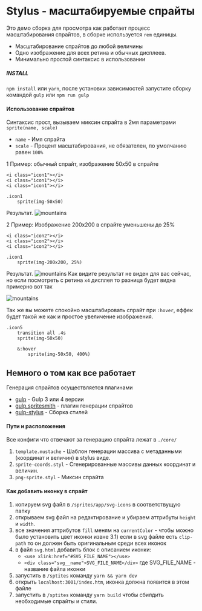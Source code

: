 # Stylus - масштабируемые спрайты


Это демо сборка для просмотра как работает процесс масштабирования спрайтов, в сборке используется `rem` единицы.

  - Масштабирование спрайтов до любой величины
  - Одно изображение для всех ретина и обычных дисплеев.
  - Минимально простой синтаксис в использовании

##### INSTALL
`npm install` или `yarn`, после установки зависимостей запустите сборку командой `gulp` или `npm run gulp` 

#### Использование спрайтов
Синтаксис прост, вызываем миксин спрайта в 2мя параметрами `sprite(name, scale)`
 - `name` - Имя спрайта
 - `scale` - Процент масштабирования, не обязателен, по умолчанию равен `100%`

1 Пример: обычный спрайт, изображение 50х50 в спрайте
```
<i class="icon1"></i>
<i class="icon1"></i>
<i class="icon1"></i>
```
```
.icon1
	sprite(img-50x50)
```

Результат. 
![mountains](https://gitlab.com/reskwer/stylus-png-sprites/raw/master/dist/dlya-gitlab-readme/Screenshot_1.png "Пейзаж с горами")

2 Пример: Изображение 200х200 в спрайте уменьшены до 25%
```
<i class="icon2"></i>
<i class="icon2"></i>
<i class="icon2"></i>
```
```
.icon1
	sprite(img-200x200, 25%)
```

Результат. 
![mountains](https://gitlab.com/reskwer/stylus-png-sprites/raw/master/dist/dlya-gitlab-readme/Screenshot_1.png "Пейзаж с горами")
Как видите результат не виден для вас сейчас, но если посмотреть с ретина `x4` дисплея то разница будет видна примерно вот так

![mountains](https://gitlab.com/reskwer/stylus-png-sprites/raw/master/dist/dlya-gitlab-readme/1.png "Пейзаж с горами")

Так же вы можете спокойно масштабировать спрайт при `:hover`, еффек будет такой же как и простое увеличение изображения.
```
.icon5
	transition all .4s
	sprite(img-50x50)
	
	&:hover
		sprite(img-50x50, 400%)
```


## Немного о том как все работает
Генерация спрайтов осуществляется плагинами
* [gulp](https://www.npmjs.com/package/gulp) - Gulp 3 или 4 версии
* [gulp.spritesmith](https://www.npmjs.com/package/gulp.spritesmith) - плагин генерации спрайтов
* [gulp-stylus](https://www.npmjs.com/package/gulp-stylus) - Сборка стилей

#### Пути и расположения
Все конфиги что отвечают за генерацию спрайта лежат в `./core/`
1.  `template.mustache` - Шаблон генерации массива с метаданными (координат и величин) в stylus виде.
2. `sprite-coords.styl` - Сгенерированные массивы данных координат и величин.
3.  `png-sprite.styl` - Миксин спрайта

#### Как добавить иконку в спрайт
1) копируем svg файл в `/sprites/app/svg-icons` в соответствущую папку
2) открываем svg файл на редактирование и убираем аттрибуты `height` и `width`.
3) все значения аттрибутов `fill` меням на `currentColor` - чтобы можно было установить цвет иконки извне
3.1) если в svg файле есть `clip-path` то он должен быть оригинальным среди всех иконок
4) в файл `svg.html` добавить блок с описанием иконки:
    - `<use xlink:href="#SVG_FILE_NAME"></use>`
    - `<div class="svg__name">SVG_FILE_NAME</div>`
   где SVG_FILE_NAME - название файла иконки
5) запустить в `/sptites` команду `yarn && yarn dev`
6) открыть `localhost:3001/index.htm`, иконка должна появится в этом файле
7) запустить в `/sptites` команду `yarn build` чтобы сбилдить необходимые спрайты и стили.
